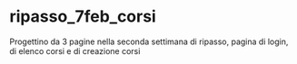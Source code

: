 # ripasso_7feb_corsi
Progettino da 3 pagine nella seconda settimana di ripasso, pagina di login, di elenco corsi e di creazione corsi
